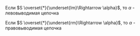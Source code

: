 Если $S \overset{*}{\underset{lm}\Rightarrow \alpha}$, то $\alpha$ - левовыводимая цепочка

Если $S \overset{*}{\underset{rm}\Rightarrow \alpha}$, то $\alpha$ - правовыводимая цепочка